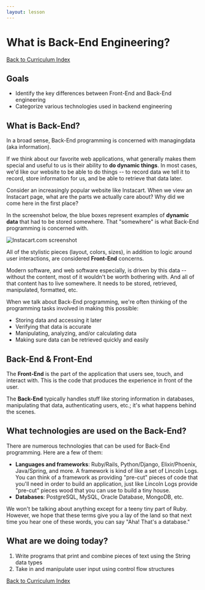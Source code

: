 ```yaml
---
layout: lesson
---
```


# What is Back-End Engineering?

<a href="../">Back to Curriculum Index</a>

## Goals

- Identify the key differences between Front-End and Back-End engineering
- Categorize various technologies used in backend engineering

## What is Back-End?

In a broad sense, Back-End programming is concerned with managing ​data​ (aka information).

If we think about our favorite web applications, what generally makes them special and useful to us is their ability to **do dynamic things**. In most cases, we'd like our website to be able to ​do things -- to record data we tell it to record, store information for us, and be able to retrieve that data later.

Consider an increasingly popular website like Instacart. When we view an Instacart page, what are the parts we actually care about? Why did we come here in the first place?

In the screenshot below, the blue boxes represent examples of **dynamic data** that had to be stored somewhere. That "somewhere" is what Back-End programming is concerned with.

<img src="{{ site.url }}/assets/images/instacart.png" alt="Instacart.com screenshot">

All of the stylistic pieces (layout, colors, sizes), in addition to logic around user interactions, are considered **Front-End** concerns.

Modern software, and web software especially, is driven by this data -- without the content, most of it wouldn't be worth bothering with. And all of that content has to live somewhere. It needs to be stored, retrieved, manipulated, formatted, etc.

When we talk about Back-End programming, we're often thinking of the programming tasks involved in making this possible:

- Storing data and accessing it later
- Verifying that data is accurate
- Manipulating, analyzing, and/or calculating data
- Making sure data can be retrieved quickly and easily

## Back-End & Front-End

The **Front-End** is the part of the application that users see, touch, and interact with. This is the code that produces the experience in front of the user.

The **Back-End** typically handles stuff like storing information in databases, manipulating that data, authenticating users, etc.; it's what happens behind the scenes.

## What technologies are used on the Back-End?

There are numerous technologies that can be used for Back-End programming. Here are a few of them:

- **Languages and frameworks**: Ruby/Rails, Python/Django, Elixir/Phoenix, Java/Spring, and more. A framework is kind of like a set of Lincoln Logs. You can think of a framework as providing "pre-cut" pieces of code that you'll need in order to build an application, just like Lincoln Logs provide "pre-cut" pieces wood that you can use to build a tiny house.
- **Databases**: PostgreSQL, MySQL, Oracle Database, MongoDB, etc.

We won't be talking about anything except for a teeny tiny part of Ruby. However, we hope that these terms give you a lay of the land so that next time you hear one of these words, you can say "Aha! That's a database."

## What are we doing today?

1. Write programs that print and combine pieces of text using the String data types
2. Take in and manipulate user input using control flow structures

<a href="../">Back to Curriculum Index</a>
